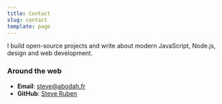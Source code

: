 ```yaml
---
title: Contact
slug: contact
template: page
---
```

I build open-source projects and write about modern JavaScript, Node.js, design and web development.

### Around the web

- **Email**: [steve@abodah.fr](mailto:steve[AT]abodah[DOT]fr)
- **GitHub**: [Steve Ruben](https://github.com/tryptich)